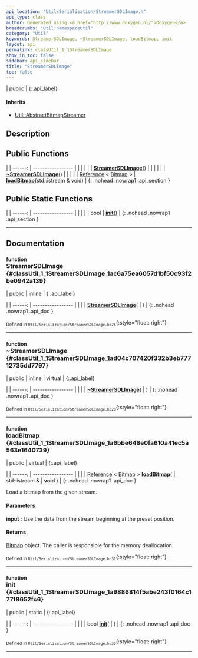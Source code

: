 ```yaml
---
api_location: "Util/Serialization/StreamerSDLImage.h"
api_type: class
author: Generated using <a href="http://www.doxygen.nl/">Doxygen</a>
breadcrumbs: "Util:namespaceUtil"
category: "Util"
keywords: StreamerSDLImage, ~StreamerSDLImage, loadBitmap, init
layout: api
permalink: classUtil_1_1StreamerSDLImage
show_in_toc: false
sidebar: api_sidebar
title: "StreamerSDLImage"
toc: false
---
```


| public |
{:.api_label}

#### Inherits

* [Util::AbstractBitmapStreamer](classUtil_1_1AbstractBitmapStreamer)


## Description





## Public Functions

|
| ------: | ----------------- |
|  | |
|  | **[StreamerSDLImage](#classUtil_1_1StreamerSDLImage_1ac6a75ea6057d1bf50c93f2be0942a139)**() |
|  | |
|  | **[~StreamerSDLImage](#classUtil_1_1StreamerSDLImage_1ad04c707420f332b3eb77712735dd7797)**() |
|  | |
| [Reference](classUtil_1_1Reference) < [Bitmap](classUtil_1_1Bitmap) > | **[loadBitmap](#classUtil_1_1StreamerSDLImage_1a6bbe648e0fa610a41ec5a563e1640739)**(std::istream & void) |
{: .nohead .nowrap1 .api_section }


## Public Static Functions

|
| ------: | ----------------- |
|  | |
| bool | **[init](#classUtil_1_1StreamerSDLImage_1a9886814f5abe243f0164c177f8652fc6)**() |
{: .nohead .nowrap1 .api_section }


-------------------------------------------------------------------

## Documentation

### <small>function</small><br/> StreamerSDLImage {#classUtil_1_1StreamerSDLImage_1ac6a75ea6057d1bf50c93f2be0942a139}

| public | inline |
{:.api_label}

|
| ------: | ----------------- |
|  |
|  **[StreamerSDLImage](#classUtil_1_1StreamerSDLImage_1ac6a75ea6057d1bf50c93f2be0942a139)**( |  ) |
{: .nohead .nowrap1 .api_doc }





<sub>Defined in `Util/Serialization/StreamerSDLImage.h:25`</sub>{:style="float: right"}

-------------------------------------------------------------------

### <small>function</small><br/> ~StreamerSDLImage {#classUtil_1_1StreamerSDLImage_1ad04c707420f332b3eb77712735dd7797}

| public | inline | virtual |
{:.api_label}

|
| ------: | ----------------- |
|  |
|  **[~StreamerSDLImage](#classUtil_1_1StreamerSDLImage_1ad04c707420f332b3eb77712735dd7797)**( |  ) |
{: .nohead .nowrap1 .api_doc }





<sub>Defined in `Util/Serialization/StreamerSDLImage.h:28`</sub>{:style="float: right"}

-------------------------------------------------------------------

### <small>function</small><br/> loadBitmap {#classUtil_1_1StreamerSDLImage_1a6bbe648e0fa610a41ec5a563e1640739}

| public | virtual |
{:.api_label}

|
| ------: | ----------------- |
|  |
| [Reference](classUtil_1_1Reference) < [Bitmap](classUtil_1_1Bitmap) > **[loadBitmap](#classUtil_1_1StreamerSDLImage_1a6bbe648e0fa610a41ec5a563e1640739)**( | std::istream & | **void** ) |
{: .nohead .nowrap1 .api_doc }



Load a bitmap from the given stream.


#### Parameters
**input**
:  Use the data from the stream beginning at the preset position.




#### Returns
 [Bitmap](classUtil_1_1Bitmap) object. The caller is responsible for the memory deallocation.





<sub>Defined in `Util/Serialization/StreamerSDLImage.h:31`</sub>{:style="float: right"}

-------------------------------------------------------------------

### <small>function</small><br/> init {#classUtil_1_1StreamerSDLImage_1a9886814f5abe243f0164c177f8652fc6}

| public | static |
{:.api_label}

|
| ------: | ----------------- |
|  |
| bool **[init](#classUtil_1_1StreamerSDLImage_1a9886814f5abe243f0164c177f8652fc6)**( |  ) |
{: .nohead .nowrap1 .api_doc }





<sub>Defined in `Util/Serialization/StreamerSDLImage.h:33`</sub>{:style="float: right"}

-------------------------------------------------------------------

